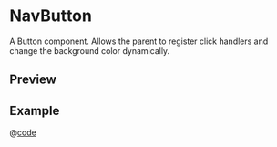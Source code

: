 # NavButton <Badge type="tip" text="since v0.10.0" vertical="top" />

A Button component. Allows the parent to register click handlers and change the background color dynamically.

## Preview
<DynamicComponentDisplay type="NavButton">
  <NavButtonPreview/>
</DynamicComponentDisplay>

## Example
@[code](@examples/NavButtonExample.vue)